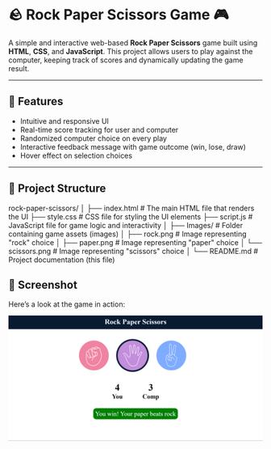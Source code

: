 # 🪨 Rock Paper Scissors Game 🎮

A simple and interactive web-based **Rock Paper Scissors** game built using **HTML**, **CSS**, and **JavaScript**. This project allows users to play against the computer, keeping track of scores and dynamically updating the game result.

---

## 🚀 Features

- Intuitive and responsive UI
- Real-time score tracking for user and computer
- Randomized computer choice on every play
- Interactive feedback message with game outcome (win, lose, draw)
- Hover effect on selection choices

---

## 📁 Project Structure

rock-paper-scissors/
│
├── index.html              # The main HTML file that renders the UI
├── style.css               # CSS file for styling the UI elements
├── script.js               # JavaScript file for game logic and interactivity
│
├── Images/                 # Folder containing game assets (images)
│   ├── rock.png            # Image representing "rock" choice
│   ├── paper.png           # Image representing "paper" choice
│   └── scissors.png        # Image representing "scissors" choice
│
└── README.md               # Project documentation (this file)

## 📸 Screenshot

Here’s a look at the game in action:

![Game in Action](./images/screenshot.png)

